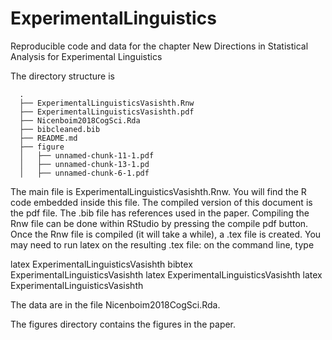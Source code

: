 # ExperimentalLinguistics
Reproducible code and data for the chapter New Directions in Statistical Analysis for Experimental Linguistics

The directory structure is

      .
      ├── ExperimentalLinguisticsVasishth.Rnw
      ├── ExperimentalLinguisticsVasishth.pdf
      ├── Nicenboim2018CogSci.Rda
      ├── bibcleaned.bib
      ├── README.md
      ├── figure
      │   ├── unnamed-chunk-11-1.pdf
      │   ├── unnamed-chunk-13-1.pd
      │   ├── unnamed-chunk-6-1.pdf

The main file is ExperimentalLinguisticsVasishth.Rnw. You will find the R code embedded inside this file. The compiled version of this document is the pdf file. The .bib file has references used in the paper.  Compiling the Rnw file can be done within RStudio by pressing the compile pdf button. Once the Rnw file is compiled (it will take a while), a .tex file is created. You may need to run latex on the resulting .tex file: on the command line, type

latex ExperimentalLinguisticsVasishth
bibtex ExperimentalLinguisticsVasishth
latex ExperimentalLinguisticsVasishth
latex ExperimentalLinguisticsVasishth

The data are in the file Nicenboim2018CogSci.Rda.

The figures directory contains the figures in the paper.

